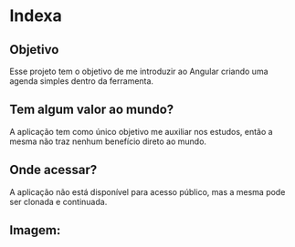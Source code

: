 # Indexa

## Objetivo

Esse projeto tem o objetivo de me introduzir ao Angular criando uma agenda simples dentro da ferramenta.

## Tem algum valor ao mundo?

A aplicação tem como único objetivo me auxiliar nos estudos, então a mesma não traz nenhum benefício direto ao mundo.

## Onde acessar?

A aplicação não está disponível para acesso público, mas a mesma pode ser clonada e continuada.

## Imagem:


